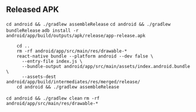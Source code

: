## Released APK

`cd android && ./gradlew assembleRelease`
`cd android && ./gradlew bundleRelease`
`adb install -r android/app/build/outputs/apk/release/app-release.apk`
```
    cd ..
    rm -rf android/app/src/main/res/drawable-*
    react-native bundle --platform android --dev false \
      --entry-file index.js \
      --bundle-output android/app/src/main/assets/index.android.bundle \
      --assets-dest android/app/build/intermediates/res/merged/release/
    cd android && ./gradlew assembleRelease
```
`cd android && ./gradlew clean`
`rm -rf android/app/src/main/res/drawable-*`
